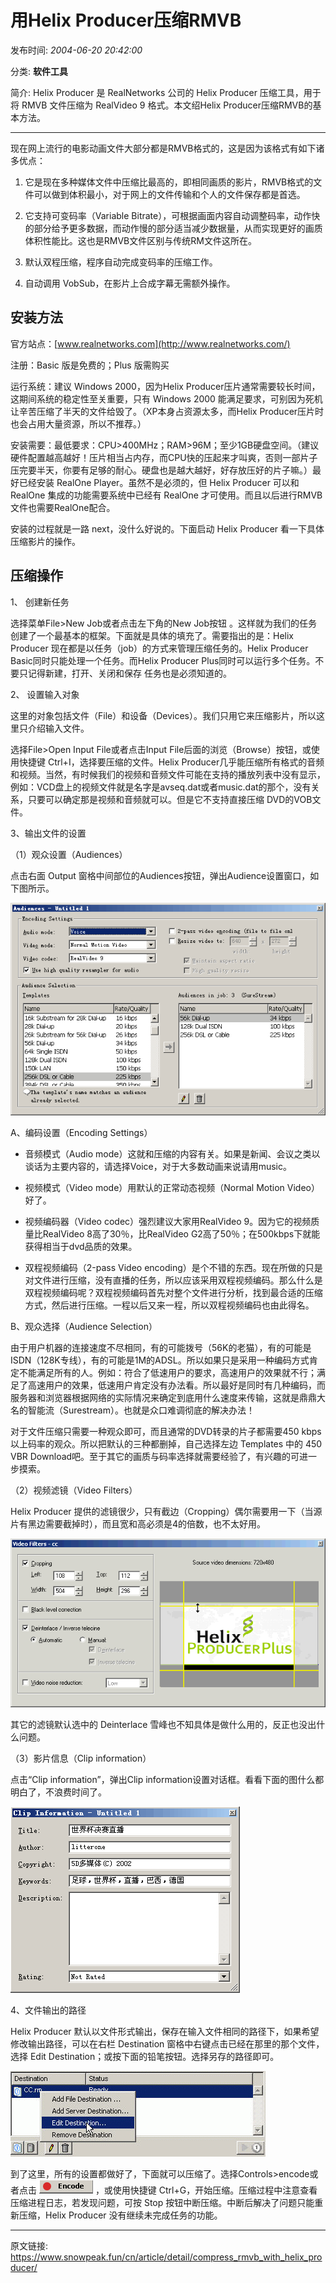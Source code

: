 # 用Helix Producer压缩RMVB

发布时间: *2004-06-20 20:42:00*

分类: __软件工具__

简介: Helix Producer 是 RealNetworks 公司的 Helix Producer 压缩工具，用于将 RMVB 文件压缩为 RealVideo 9 格式。本文绍Helix Producer压缩RMVB的基本方法。

---------


现在网上流行的电影动画文件大部分都是RMVB格式的，这是因为该格式有如下诸多优点：

1. 它是现在多种媒体文件中压缩比最高的，即相同画质的影片，RMVB格式的文件可以做到体积最小，对于网上的文件传输和个人的文件保存都是首选。

2. 它支持可变码率（Variable Bitrate），可根据画面内容自动调整码率，动作快的部分给予更多数据，而动作慢的部分适当减少数据量，从而实现更好的画质体积性能比。这也是RMVB文件区别与传统RM文件这所在。

3. 默认双程压缩，程序自动完成变码率的压缩工作。

4. 自动调用 VobSub，在影片上合成字幕无需额外操作。

## 安装方法

官方站点：[www.realnetworks.com](http://www.realnetworks.com/)

注册：Basic 版是免费的；Plus 版需购买

运行系统：建议 Windows 2000，因为Helix Producer压片通常需要较长时间，这期间系统的稳定性至关重要，只有 Windows 2000 能满足要求，可别因为死机让辛苦压缩了半天的文件给毁了。（XP本身占资源太多，而Helix Producer压片时也会占用大量资源，所以不推荐。）

安装需要：最低要求：CPU>400MHz；RAM>96M；至少1GB硬盘空间。（建议硬件配置越高越好！压片相当占内存，而CPU快的压起来才叫爽，否则一部片子压完要半天，你要有足够的耐心。硬盘也是越大越好，好存放压好的片子嘛。）最好已经安装 RealOne Player。虽然不是必须的，但 Helix Producer 可以和 RealOne 集成的功能需要系统中已经有 RealOne 才可使用。而且以后进行RMVB文件也需要RealOne配合。

安装的过程就是一路 next，没什么好说的。下面启动 Helix Producer 看一下具体压缩影片的操作。

## 压缩操作

1、 创建新任务

选择菜单File>New Job或者点击左下角的New Job按钮 。这样就为我们的任务创建了一个最基本的框架。下面就是具体的填充了。需要指出的是：Helix Producer 现在都是以任务（job）的方式来管理压缩任务的。Helix Producer Basic同时只能处理一个任务。而Helix Producer Plus同时可以运行多个任务。不要只记得新建，打开、关闭和保存 任务也是必须知道的。

2、 设置输入对象

这里的对象包括文件（File）和设备（Devices）。我们只用它来压缩影片，所以这里只介绍输入文件。

选择File>Open Input File或者点击Input File后面的浏览（Browse）按钮，或使用快捷键 Ctrl+I，选择要压缩的文件。Helix Producer几乎能压缩所有格式的音频和视频。当然，有时候我们的视频和音频文件可能在支持的播放列表中没有显示，例如：VCD盘上的视频文件就是名字是avseq.dat或者music.dat的那个，没有关系，只要可以确定那是视频和音频就可以。但是它不支持直接压缩 DVD的VOB文件。

3、输出文件的设置

（1）观众设置（Audiences）

点击右面 Output 窗格中间部位的Audiences按钮，弹出Audience设置窗口，如下图所示。

![hp3audience.gif](../assets/img/20040620_compress_rmvb_01.gif)

A、编码设置（Encoding Settings）

* 音频模式（Audio mode）这就和压缩的内容有关。如果是新闻、会议之类以谈话为主要内容的，请选择Voice，对于大多数动画来说请用music。

* 视频模式（Video mode）用默认的正常动态视频（Normal Motion Video）好了。

* 视频编码器（Video codec）强烈建议大家用RealVideo 9。因为它的视频质量比RealVideo 8高了30％，比RealVideo G2高了50％；在500kbps下就能获得相当于dvd品质的效果。

* 双程视频编码（2-pass Video encoding）是个不错的东西。现在所做的只是对文件进行压缩，没有直播的任务，所以应该采用双程视频编码。那么什么是双程视频编码呢？双程视频编码首先对整个文件进行分析，找到最合适的压缩方式，然后进行压缩。一程以后又来一程，所以双程视频编码也由此得名。

B、观众选择（Audience Selection）

由于用户机器的连接速度不尽相同，有的可能拨号（56K的老猫），有的可能是ISDN（128K专线），有的可能是1M的ADSL。所以如果只是采用一种编码方式肯定不能满足所有的人。例如：符合了低速用户的要求，高速用户的效果就不行；满足了高速用户的效果，低速用户肯定没有办法看。所以最好是同时有几种编码，而服务器和浏览器根据网络的实际情况来确定到底用什么速度来传输，这就是鼎鼎大名的智能流（Surestream）。也就是众口难调彻底的解决办法！

对于文件压缩只需要一种观众即可，而且通常的DVD转录的片子都需要450 kbps 以上码率的观众。所以把默认的三种都删掉，自己选择左边 Templates 中的 450 VBR Download吧。至于其它的画质与码率选择就需要经验了，有兴趣的可进一步摸索。

（2）视频滤镜（Video Filters）

Helix Producer 提供的滤镜很少，只有截边（Cropping）偶尔需要用一下（当源片有黑边需要截掉时），而且宽和高必须是4的倍数，也不太好用。

![hp4filters.gif](../assets/img/20040620_compress_rmvb_02.gif)

其它的滤镜默认选中的 Deinterlace 雪峰也不知具体是做什么用的，反正也没出什么问题。

（3）影片信息（Clip information）

点击“Clip information”，弹出Clip information设置对话框。看看下面的图什么都明白了，不浪费时间了。

![hp5clip.gif](../assets/img/20040620_compress_rmvb_03.gif)

4、文件输出的路径

Helix Producer 默认以文件形式输出，保存在输入文件相同的路径下，如果希望修改输出路径，可以在右栏 Destination 窗格中右键点击已经在那里的那个文件，选择 Edit Destination；或按下面的铅笔按钮。选择另存的路径即可。

![hp6desti.gif](../assets/img/20040620_compress_rmvb_04.gif)

到了这里，所有的设置都做好了，下面就可以压缩了。选择Controls>encode或者点击 ![hp7encode.gif](../assets/img/20040620_compress_rmvb_05.gif) ，或使用快捷键 Ctrl+G，开始压缩。压缩过程中注意查看压缩进程日志，若发现问题，可按 Stop 按钮中断压缩。中断后解决了问题只能重新压缩，Helix Producer 没有继续未完成任务的功能。


---
原文链接: https://www.snowpeak.fun/cn/article/detail/compress_rmvb_with_helix_producer/
